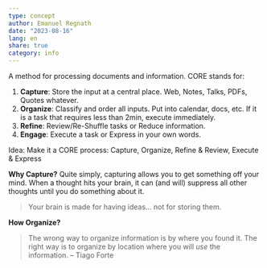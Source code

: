 ```yaml
---
type: concept
author: Emanuel Regnath
date: "2023-08-16"
lang: en
share: true
category: info
---
```


A method for processing documents and information. CORE stands for:

1. **Capture**: Store the input at a central place. Web, Notes, Talks, PDFs, Quotes whatever.
2. **Organize**: Classify and order all inputs. Put into calendar, docs, etc. 
   If it is a task that requires less than 2min, execute immediately.
3. **Refine**: Review/Re-Shuffle tasks or Reduce information.
4. **Engage**: Execute a task or Express in your own words.

Idea: Make it a CORE process: Capture, Organize, Refine & Review, Execute & Express


**Why Capture?** Quite simply, capturing allows you to get something off your mind. When a thought hits your brain, it can (and will) suppress all other thoughts until you do something about it.

> Your brain is made for having ideas... not for storing them.

**How Organize?**

> The wrong way to organize information is by where you found it. The right way is to organize by location where you will *use* the information. – Tiago Forte


